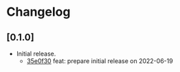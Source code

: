 # Changelog

## \[0.1.0]

- Initial release.
  - [35e0f30](https://www.github.com/tauri-apps/tauri-plugin-window-state/commit/35e0f30e6c5895d2c5321e9c57dde4c26ef53fb5) feat: prepare initial release on 2022-06-19
